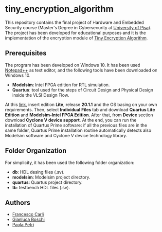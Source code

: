 # tiny_encryption_algorithm
This repository contains the final project of Hardware and Embedded Security course (Master's Degree in Cybersecurity at [University of Pisa](https://cysec.unipi.it/)). The project has been developed for educational purposes and it is the implementation of the encryption module of [Tiny Encryption Algorithm](https://en.wikipedia.org/wiki/Tiny_Encryption_Algorithm).

## Prerequisites
The program has been developed on Windows 10. It has been used [Notepad++](https://notepad-plus-plus.org/downloads/) as text editor, and the following tools have been downloaded on Windows 10.

 - **Modelsim**: Intel FPGA edition for RTL simulation.
 - **Quartus**: tool used for the steps of Circuit Design and Physical Design inside the VLSI Design Flow. 

At this [link](https://fpgasoftware.intel.com/20.1.1/?edition=lite&platform=windows), insert edition **Lite**, release **20.1.1** and the OS basing on your own requirements. Then, select **Individual Files** tab and download **Quartus Lite Edition** and **Modelsim-Intel FPGA Edition**. After that, from **Device** section download **Cyclone V device support**. At the end, you can run the installation of Quartus Prime software: if all the previous files are in the same folder, Quartus Prime installation routine automatically detects also Modelsim software and Cyclone V device technology library. 

## Folder Organization
For simplicity, it has been used the following folder organization:

- **db**: HDL desing files (.sv).
- **modelsim**: Modelsim project directory.
- **quartus**: Quartus project directory.
- **tb**: testbench HDL files (.sv).


## Authors
 - [Francesco Carli](https://github.com/fcarli3)
 - [Gianluca Boschi](https://github.com/gianluca2414)
 - [Paola Petri](https://github.com/paolapetri)
